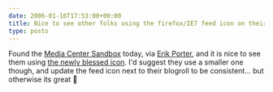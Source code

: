 ```yaml
---
date: 2006-01-16T17:53:00+00:00
title: Nice to see other folks using the firefox/IE7 feed icon on their sites...
type: posts
---
```

Found the [Media Center Sandbox](http://blog.mediacentersandbox.com/PermaLink,guid,817c2b05-2a9e-47ac-80c9-1c4db5b26c18.aspx) today, via [Erik Porter](http://weblogs.asp.net/eporter), and it is nice to see them using [the newly blessed icon](http://blogs.duncanmackenzie.net/duncanma/archive/2005/12/30/3447.aspx). I'd suggest they use a smaller one though, and update the feed icon next to their blogroll to be consistent... but otherwise its great 🙂
